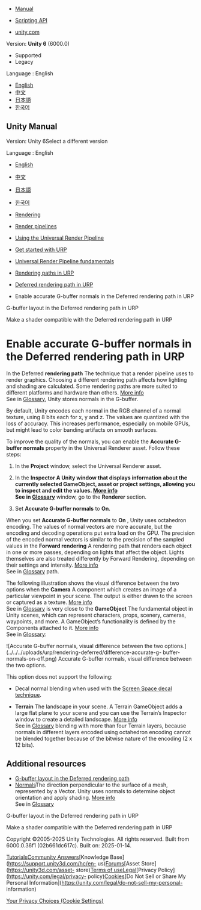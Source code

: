 [](https://docs.unity3d.com)

  * [Manual](../Manual/index.html)
  * [Scripting API](../ScriptReference/index.html)

  * [unity.com](https://unity.com/)

Version: **Unity 6** (6000.0)

  * Supported
  * Legacy

Language : English

  * [English](/Manual/urp/rendering/accurate-g-buffer-normals.html)
  * [中文](/cn/current/Manual/urp/rendering/accurate-g-buffer-normals.html)
  * [日本語](/ja/current/Manual/urp/rendering/accurate-g-buffer-normals.html)
  * [한국어](/kr/current/Manual/urp/rendering/accurate-g-buffer-normals.html)

[](https://docs.unity3d.com)

## Unity Manual

Version: Unity 6Select a different version

Language : English

  * [English](/Manual/urp/rendering/accurate-g-buffer-normals.html)
  * [中文](/cn/current/Manual/urp/rendering/accurate-g-buffer-normals.html)
  * [日本語](/ja/current/Manual/urp/rendering/accurate-g-buffer-normals.html)
  * [한국어](/kr/current/Manual/urp/rendering/accurate-g-buffer-normals.html)

  * [Rendering](../../rendering-and-post-processing.html)
  * [Render pipelines](../../render-pipelines.html)
  * [Using the Universal Render Pipeline](../../universal-render-pipeline.html)
  * [Get started with URP](../../urp/introduction-landing.html)
  * [Universal Render Pipeline fundamentals](../../urp/urp-concepts.html)
  * [Rendering paths in URP](../../urp/rendering-paths-landing.html)
  * [Deferred rendering path in URP](../../urp/rendering/deferred-rendering-path-landing.html)
  * Enable accurate G-buffer normals in the Deferred rendering path in URP

[](../../urp/rendering/g-buffer-layout.html)

G-buffer layout in the Deferred rendering path in URP

[](../../urp/rendering/make-shader-compatible-with-deferred.html)

Make a shader compatible with the Deferred rendering path in URP

# Enable accurate G-buffer normals in the Deferred rendering path in URP

In the Deferred **rendering path** The technique that a render pipeline uses
to render graphics. Choosing a different rendering path affects how lighting
and shading are calculated. Some rendering paths are more suited to different
platforms and hardware than others. [More info](../../RenderingPaths.html)  
See in [Glossary](../../Glossary.html#RenderingPath), Unity stores normals in
the G-buffer.

By default, Unity encodes each normal in the RGB channel of a normal texture,
using 8 bits each for x, y and z. The values are quantized with the loss of
accuracy. This increases performance, especially on mobile GPUs, but might
lead to color banding artifacts on smooth surfaces.

To improve the quality of the normals, you can enable the **Accurate G-buffer
normals** property in the Universal Renderer asset. Follow these steps:

  1. In the **Project** window, select the Universal Renderer asset.
  2. In the ****Inspector** A Unity window that displays information about the currently selected GameObject, asset or project settings, allowing you to inspect and edit the values. [More info](../../UsingTheInspector.html)  
See in [Glossary](../../Glossary.html#Inspector)** window, go to the
**Renderer** section.

  3. Set **Accurate G-buffer normals** to **On**.

When you set **Accurate G-buffer normals** to **On** , Unity uses octahedron
encoding. The values of normal vectors are more accurate, but the encoding and
decoding operations put extra load on the GPU. The precision of the encoded
normal vectors is similar to the precision of the sampled values in the
**Forward rendering** A rendering path that renders each object in one or more
passes, depending on lights that affect the object. Lights themselves are also
treated differently by Forward Rendering, depending on their settings and
intensity. [More info](../../RenderTech-ForwardRendering.html)  
See in [Glossary](../../Glossary.html#ForwardRendering) path.

The following illustration shows the visual difference between the two options
when the **Camera** A component which creates an image of a particular
viewpoint in your scene. The output is either drawn to the screen or captured
as a texture. [More info](../../CamerasOverview.html)  
See in [Glossary](../../Glossary.html#Camera) is very close to the
**GameObject** The fundamental object in Unity scenes, which can represent
characters, props, scenery, cameras, waypoints, and more. A GameObject’s
functionality is defined by the Components attached to it. [More
info](../../class-GameObject.html)  
See in [Glossary](../../Glossary.html#GameObject):

![Accurate G-buffer normals, visual difference between the two
options.](../../../uploads/urp/rendering-deferred/difference-accurate-g-
buffer-normals-on-off.png) Accurate G-buffer normals, visual difference
between the two options.

This option does not support the following:

  * Decal normal blending when used with the [Screen Space decal technique](../renderer-feature-decal.html).  

  * **Terrain** The landscape in your scene. A Terrain GameObject adds a large flat plane to your scene and you can use the Terrain’s Inspector window to create a detailed landscape. [More info](../../terrain-UsingTerrains.html)  
See in [Glossary](../../Glossary.html#Terrain) blending with more than four
Terrain layers, because normals in different layers encoded using octahedron
encoding cannot be blended together because of the bitwise nature of the
encoding (2 x 12 bits).

## Additional resources

  * [G-buffer layout in the Deferred rendering path](g-buffer-layout.html)
  * [Normals](../../StandardShaderMaterialParameterNormalMapSurfaceNormals.html)The direction perpendicular to the surface of a mesh, represented by a Vector. Unity uses normals to determine object orientation and apply shading. [More info](../../scripting-vectors.html)  
See in [Glossary](../../Glossary.html#Normal)

[](../../urp/rendering/g-buffer-layout.html)

G-buffer layout in the Deferred rendering path in URP

[](../../urp/rendering/make-shader-compatible-with-deferred.html)

Make a shader compatible with the Deferred rendering path in URP

Copyright ©2005-2025 Unity Technologies. All rights reserved. Built from
6000.0.36f1 (02b661dc617c). Built on: 2025-01-14.

[Tutorials](https://learn.unity.com/)[Community
Answers](https://answers.unity3d.com)[Knowledge
Base](https://support.unity3d.com/hc/en-
us)[Forums](https://forum.unity3d.com)[Asset Store](https://unity3d.com/asset-
store)[Terms of
use](https://docs.unity3d.com/Manual/TermsOfUse.html)[Legal](https://unity.com/legal)[Privacy
Policy](https://unity.com/legal/privacy-
policy)[Cookies](https://unity.com/legal/cookie-policy)[Do Not Sell or Share
My Personal Information](https://unity.com/legal/do-not-sell-my-personal-
information)

[Your Privacy Choices (Cookie Settings)](javascript:void\(0\);)

